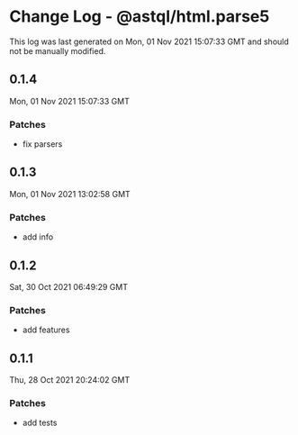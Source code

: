 # Change Log - @astql/html.parse5

This log was last generated on Mon, 01 Nov 2021 15:07:33 GMT and should not be manually modified.

## 0.1.4
Mon, 01 Nov 2021 15:07:33 GMT

### Patches

- fix parsers

## 0.1.3
Mon, 01 Nov 2021 13:02:58 GMT

### Patches

- add info

## 0.1.2
Sat, 30 Oct 2021 06:49:29 GMT

### Patches

- add features

## 0.1.1
Thu, 28 Oct 2021 20:24:02 GMT

### Patches

- add tests

